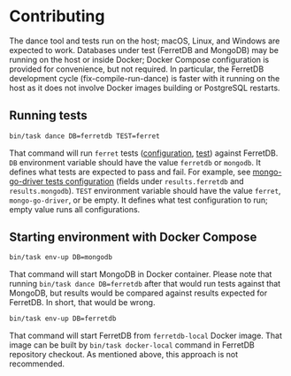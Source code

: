 # Contributing

The dance tool and tests run on the host; macOS, Linux, and Windows are expected to work.
Databases under test (FerretDB and MongoDB) may be running on the host or inside Docker; 
Docker Compose configuration is provided for convenience, but not required.
In particular, the FerretDB development cycle (fix-compile-run-dance) is faster with it running on the host 
as it does not involve Docker images building or PostgreSQL restarts.

## Running tests

```sh
bin/task dance DB=ferretdb TEST=ferret
```

That command will run `ferret` tests ([configuration](https://github.com/FerretDB/dance/blob/main/tests/ferret.yml), 
[test](https://github.com/FerretDB/dance/tree/main/tests/ferret)) against FerretDB.
`DB` environment variable should have the value `ferretdb` or `mongodb`.
It defines what tests are expected to pass and fail.
For example, see [mongo-go-driver tests configuration](https://github.com/FerretDB/dance/blob/main/tests/mongo-go-driver.yml)
(fields under `results.ferretdb` and `results.mongodb`).
`TEST` environment variable should have the value `ferret`, `mongo-go-driver`, or be empty.
It defines what test configuration to run; empty value runs all configurations.

## Starting environment with Docker Compose

```sh
bin/task env-up DB=mongodb
```

That command will start MongoDB in Docker container.
Please note that running `bin/task dance DB=ferretdb` after that would run tests against that MongoDB,
but results would be compared against results expected for FerretDB.
In short, that would be wrong.

```sh
bin/task env-up DB=ferretdb
```

That command will start FerretDB from `ferretdb-local` Docker image.
That image can be built by `bin/task docker-local` command in FerretDB repository checkout.
As mentioned above, this approach is not recommended.
